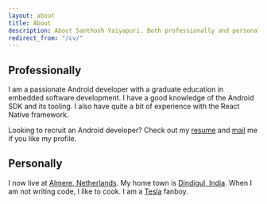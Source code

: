 ```yaml
---
layout: about
title: About
description: About Santhosh Vaiyapuri. Both professionally and personally.
redirect_from: "/cv/"
---
```

## Professionally

I am a passionate Android developer with a graduate education in embedded software development. I have a good knowledge of the Android SDK and its tooling. I also have quite a bit of experience with the React Native framework.

Looking to recruit an Android developer? Check out my [resume](/public/files/santhosh_vaiyapuri_resume.pdf) and [mail](mailto:santhoshvai@gmail.com) me if you like my profile.

## Personally

I now live at [Almere, Netherlands](https://www.google.nl/maps/place/Almere). My home town is [Dindigul, India](https://www.google.nl/maps/place/Dindigul,+Tamil+Nadu,+India). When I am not writing code, I like to cook. I am a [Tesla](http://www.teslamotors.com/) fanboy.
